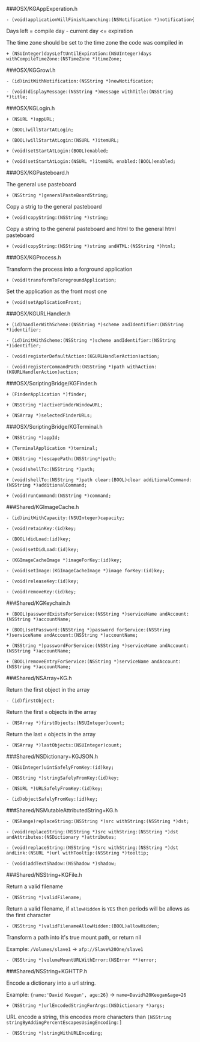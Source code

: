 ###OSX/KGAppExperation.h

```
- (void)applicationWillFinishLaunching:(NSNotification *)notification{
```
Days left = compile day - current day <= expiration

The time zone should be set to the time zone the code was compiled in

```
+ (NSUInteger)daysLeftUntilExpiration:(NSUInteger)days withCompileTimeZone:(NSTimeZone *)timeZone;
```
###OSX/KGGrowl.h

```
- (id)initWithNotification:(NSString *)newNotification;
```
```
- (void)displayMessage:(NSString *)message withTitle:(NSString *)title;
```
###OSX/KGLogin.h

```
+ (NSURL *)appURL;
```
```
+ (BOOL)willStartAtLogin;
```
```
+ (BOOL)willStartAtLogin:(NSURL *)itemURL;
```
```
+ (void)setStartAtLogin:(BOOL)enabled;
```
```
+ (void)setStartAtLogin:(NSURL *)itemURL enabled:(BOOL)enabled;
```
###OSX/KGPasteboard.h

The general use pasteboard

```
+ (NSString *)generalPasteBoardString;
```
Copy a strig to the general pasteboard

```
+ (void)copyString:(NSString *)string;
```
Copy a string to the general pasteboard and html to the general html pasteboard

```
+ (void)copyString:(NSString *)string andHTML:(NSString *)html;
```
###OSX/KGProcess.h

Transform the process into a forground application

```
+ (void)transformToForegroundApplication;
```
Set the application as the front most one

```
+ (void)setApplicationFront;
```
###OSX/KGURLHandler.h

```
+ (id)handlerWithScheme:(NSString *)scheme andIdentifier:(NSString *)identifier;
```
```
- (id)initWithScheme:(NSString *)scheme andIdentifier:(NSString *)identifier;
```
```
- (void)registerDefaultAction:(KGURLHandlerAction)action;
```
```
- (void)registerCommandPath:(NSString *)path withAction:(KGURLHandlerAction)action;
```
###OSX/ScriptingBridge/KGFinder.h

```
+ (FinderApplication *)finder;
```
```
+ (NSString *)activeFinderWindowURL;
```
```
+ (NSArray *)selectedFinderURLs;
```
###OSX/ScriptingBridge/KGTerminal.h

```
+ (NSString *)appId;
```
```
+ (TerminalApplication *)terminal;
```
```
+ (NSString *)escapePath:(NSString*)path;
```
```
+ (void)shellTo:(NSString *)path;
```
```
+ (void)shellTo:(NSString *)path clear:(BOOL)clear additionalCommand:(NSString *)additionalCommand;
```
```
+ (void)runCommand:(NSString *)command;
```
###Shared/KGImageCache.h

```
- (id)initWithCapacity:(NSUInteger)capacity;
```
```
- (void)retainKey:(id)key;
```
```
- (BOOL)didLoad:(id)key;
```
```
- (void)setDidLoad:(id)key;
```
```
- (KGImageCacheImage *)imageForKey:(id)key;
```
```
- (void)setImage:(KGImageCacheImage *)image forKey:(id)key;
```
```
- (void)releaseKey:(id)key;
```
```
- (void)removeKey:(id)key;
```
###Shared/KGKeychain.h

```
+ (BOOL)passwordExistsForService:(NSString *)serviceName andAccount:(NSString *)accountName;
```
```
+ (BOOL)setPassword:(NSString *)password forService:(NSString *)serviceName andAccount:(NSString *)accountName;
```
```
+ (NSString *)passwordForService:(NSString *)serviceName andAccount:(NSString *)accountName;
```
```
+ (BOOL)removeEntryForService:(NSString *)serviceName andAccount:(NSString *)accountName;
```
###Shared/NSArray+KG.h

Return the first object in the array

```
- (id)firstObject;
```
Return the first `n` objects in the array

```
- (NSArray *)firstObjects:(NSUInteger)count;
```
Return the last `n` objects in the array

```
- (NSArray *)lastObjects:(NSUInteger)count;
```
###Shared/NSDictionary+KGJSON.h

```
- (NSUInteger)uintSafelyFromKey:(id)key;
```
```
- (NSString *)stringSafelyFromKey:(id)key;
```
```
- (NSURL *)URLSafelyFromKey:(id)key;
```
```
- (id)objectSafelyFromKey:(id)key;
```
###Shared/NSMutableAttributedString+KG.h

```
- (NSRange)replaceString:(NSString *)src withString:(NSString *)dst;
```
```
- (void)replaceString:(NSString *)src withString:(NSString *)dst andAttributes:(NSDictionary *)attributes;
```
```
- (void)replaceString:(NSString *)src withString:(NSString *)dst andLink:(NSURL *)url withTooltip:(NSString *)tooltip;
```
```
- (void)addTextShadow:(NSShadow *)shadow;
```
###Shared/NSString+KGFile.h

Return a valid filename

```
- (NSString *)validFilename;
```
Return a valid filename, if `allowHidden` is `YES` then periods will be allows as the first character

```
- (NSString *)validFilenameAllowHidden:(BOOL)allowHidden;
```
Transform a path into it's true mount path, or return nil

Example: `/Volumes/slave1` -> `afp://Slave%20One/slave1`

```
- (NSString *)volumeMountURLWithError:(NSError **)error;
```
###Shared/NSString+KGHTTP.h

Encode a dictionary into a url string.

Example: `{name:'David Keegan', age:26}` -> `name=David%20Keegan&age=26`

```
+ (NSString *)urlEncodedStringForArgs:(NSDictionary *)args;
```
URL encode a string, this encodes more characters than `[NSString stringByAddingPercentEscapesUsingEncoding:]`

```
- (NSString *)stringWithURLEncoding;
```
